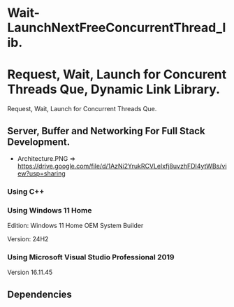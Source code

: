 # Wait-LaunchNextFreeConcurrentThread_lib.

# Request, Wait, Launch for Concurent Threads Que, Dynamic Link Library.
Request, Wait, Launch for Concurrent Threads Que.

## Server, Buffer and Networking For Full Stack Development.
- Architecture.PNG => https://drive.google.com/file/d/1AzNi2YrukRCVLelxfj8uvzhFDI4ytWBs/view?usp=sharing

### Using C++

### Using Windows 11 Home
Edition: Windows 11 Home OEM System Builder

Version: 24H2

### Using Microsoft Visual Studio Professional 2019

Version 16.11.45

## Dependencies
